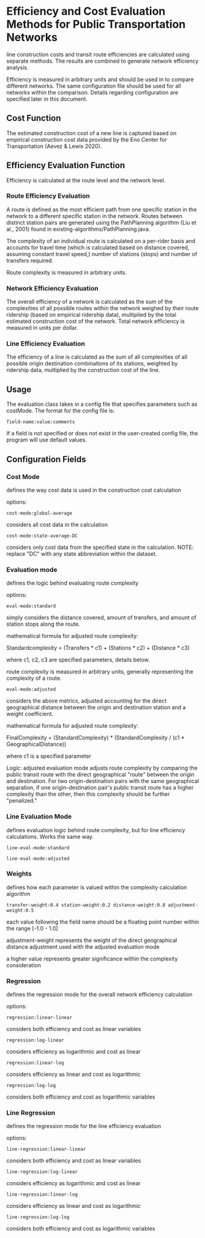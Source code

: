 # Efficiency and Cost Evaluation Methods for Public Transportation Networks

line construction costs and transit route efficiencies are calculated using separate methods. The results are combined to generate network efficiency analysis. 

Efficiency is measured in arbitrary units and should be used in to compare different networks. The same configuration file should be used for all networks within the comparison. Details regarding configuration are specified later in this document.

## Cost Function

The estimated construction cost of a new line is captured based on empirical construction cost data provided by the Eno Center for Transportation (Aevez & Lewis 2020).

## Efficiency Evaluation Function

Efficiency is calculated at the route level and the network level. 

### Route Efficiency Evaluation

A route is defined as the most efficient path from one specific station in the network to a different specific station in the network. Routes between distinct station pairs are generated using the PathPlanning algorithm (Liu et al., 2001) found in existing-algorithms/PathPlanning.java. 

The complexity of an individual route is calculated on a per-rider basis and accounts for travel time (which is calculated based on distance covered, assuming constant travel speed,) number of stations (stops) and number of transfers required. 

Route complexity is measured in arbitrary units.

### Network Efficiency Evaluation

The overall efficiency of a network is calculated as the sum of the complexities of all possible routes within the network weighed by their route ridership (based on empirical ridership data), multiplied by the total estimated construction cost of the network. Total network efficiency is measured in units per dollar.

### Line Efficiency Evaluation

The efficiency of a line is calculated as the sum of all complexities of all possible origin destination combinations of its stations, weighted by ridership data, multiplied by the construction cost of the line.

## Usage

The evaluation class takes in a config file that specifies parameters such as costMode. The format for the config file is:

`field-name:value:comments`

If a field is not specified or does not exist in the user-created config file, the program will use default values.

## Configuration Fields

### Cost Mode

defines the way cost data is used in the construction cost calculation

options: 

`cost-mode:global-average` 

considers all cost data in the calculation

`cost-mode:state-average-DC`

considers only cost data from the specified state in the calculation. NOTE: replace "DC" with any state abbreviation within the dataset.

### Evaluation mode

defines the logic behind evaluating route complexity

options: 

`eval-mode:standard`

simply considers the distance covered, amount of transfers, and amount of station stops along the route.

mathematical formula for adjusted route complexity:

Standardcomplexity = (Transfers * c1) + (Stations * c2) + (Distance * c3)

where c1, c2, c3 are specified parameters, details below.

route complexity is measured in arbitrary units, generally representing the complexity of a route. 

`eval-mode:adjusted`

considers the above metrics, adjusted accounting for the direct geographical distance between the origin and destination station and a weight coefficient. 

mathematical formula for adjusted route complexity:

FinalComplexity = (StandardComplexity) * (StandardComplexity / (c1 * GeographicalDistance))

where c1 is a specified parameter

Logic: adjusted evaluation mode adjusts route complexity by comparing the public transit route with the direct geographical "route" between the origin and destination. For two origin-destination pairs with the same geographical separation, if one origin-destination pair's public transit route has a higher complexity than the other, then this complexity should be further "penalized."

### Line Evaluation Mode

defines evaluation logic behind route complexity, but for line efficiency calculations. Works the same way. 

`line-eval-mode:standard`

`line-eval-mode:adjusted`


### Weights

defines how each parameter is valued within the complexity calculation algorithm

`
transfer-weight:0.4
station-weight:0.2
distance-weight:0.8
adjustment-weight:0.5
`

each value following the field name should be a floating point number within the range [-1.0 - 1.0]

adjustment-weight represents the weight of the direct geographical distance adjustment used with the adjusted evaluation mode

a higher value represents greater significance within the complexity consideration

### Regression

defines the regression mode for the overall network efficiency calculation

options:

`regression:linear-linear`

considers both efficiency and cost as linear variables

`regression:log-linear`

considers efficiency as logarithmic and cost as linear


`regression:linear-log`

considers efficiency as linear and cost as logarithmic

`regression:log-log`

considers both efficiency and cost as logarithmic variables

### Line Regression

defines the regression mode for the line efficiency evaluation

options:

`line-regression:linear-linear`

considers both efficiency and cost as linear variables

`line-regression:log-linear`

considers efficiency as logarithmic and cost as linear


`line-regression:linear-log`

considers efficiency as linear and cost as logarithmic

`line-regression:log-log`

considers both efficiency and cost as logarithmic variables